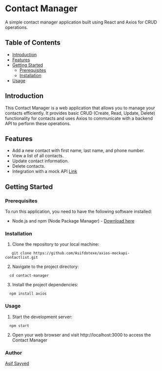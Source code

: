 # Contact Manager

A simple contact manager application built using React and Axios for CRUD operations.

## Table of Contents

- [Introduction](#introduction)
- [Features](#features)
- [Getting Started](#getting-started)
  - [Prerequisites](#prerequisites)
  - [Installation](#installation)
- [Usage](#usage)

## Introduction

This Contact Manager is a web application that allows you to manage your contacts efficiently. It provides basic CRUD (Create, Read, Update, Delete) functionality for contacts and uses Axios to communicate with a backend API to perform these operations.

## Features

- Add a new contact with first name, last name, and phone number.
- View a list of all contacts.
- Update contact information.
- Delete contacts.
- Integration with a mock API [Link](https://mockapi.io/)

## Getting Started

### Prerequisites

To run this application, you need to have the following software installed:

- Node.js and npm (Node Package Manager) - [Download here](https://nodejs.org/)

### Installation

1. Clone the repository to your local machine:
```
   git clone https://github.com/Asifdotexe/axios-mockapi-contactlist.git
```

2. Navigate to the project directory:
```
  cd contact-manager
```

3. Install the project dependencies:
```
  npm install axios
```

### Usage

1. Start the development server:
```
  npm start
```

2. Open your web browser and visit http://localhost:3000 to access the Contact Manager

### Author
[Asif Sayyed](https://www.linkedin.com/in/asifdotexe/)


